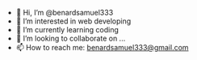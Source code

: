 - 👋 Hi, I’m @benardsamuel333
- 👀 I’m interested in web developing
- 🌱 I’m currently learning coding
- 💞️ I’m looking to collaborate on ...
- 📫 How to reach me: benardsamuel333@gmail.com 

<!---
benardsamuel333/benardsamuel333 is a ✨ special ✨ repository because its `README.md` (this file) appears on your GitHub profile.
You can click the Preview link to take a look at your changes.
--->
